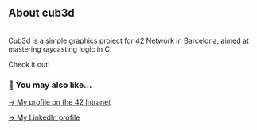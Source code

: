 ## About cub3d

<br>
Cub3d is a simple graphics project for 42 Network in Barcelona, aimed at mastering raycasting logic in C.

Check it out!

### 🔄 You may also like...
[-> My profile on the 42 Intranet](https://profile.intra.42.fr/users/mgimon-c)

[-> My LinkedIn profile](https://www.linkedin.com/in/mgimon-c/)
